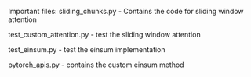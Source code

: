Important files:
sliding_chunks.py - Contains the code for sliding window attention

test_custom_attention.py - test the sliding window attention

test_einsum.py - test the einsum implementation

pytorch_apis.py - contains the custom einsum method
